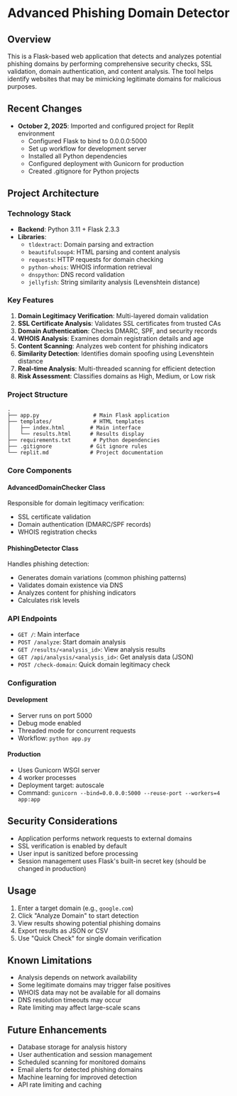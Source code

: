 # Advanced Phishing Domain Detector

## Overview
This is a Flask-based web application that detects and analyzes potential phishing domains by performing comprehensive security checks, SSL validation, domain authentication, and content analysis. The tool helps identify websites that may be mimicking legitimate domains for malicious purposes.

## Recent Changes
- **October 2, 2025**: Imported and configured project for Replit environment
  - Configured Flask to bind to 0.0.0.0:5000
  - Set up workflow for development server
  - Installed all Python dependencies
  - Configured deployment with Gunicorn for production
  - Created .gitignore for Python projects

## Project Architecture

### Technology Stack
- **Backend**: Python 3.11 + Flask 2.3.3
- **Libraries**:
  - `tldextract`: Domain parsing and extraction
  - `beautifulsoup4`: HTML parsing and content analysis
  - `requests`: HTTP requests for domain checking
  - `python-whois`: WHOIS information retrieval
  - `dnspython`: DNS record validation
  - `jellyfish`: String similarity analysis (Levenshtein distance)

### Key Features
1. **Domain Legitimacy Verification**: Multi-layered domain validation
2. **SSL Certificate Analysis**: Validates SSL certificates from trusted CAs
3. **Domain Authentication**: Checks DMARC, SPF, and security records
4. **WHOIS Analysis**: Examines domain registration details and age
5. **Content Scanning**: Analyzes web content for phishing indicators
6. **Similarity Detection**: Identifies domain spoofing using Levenshtein distance
7. **Real-time Analysis**: Multi-threaded scanning for efficient detection
8. **Risk Assessment**: Classifies domains as High, Medium, or Low risk

### Project Structure
```
.
├── app.py                 # Main Flask application
├── templates/             # HTML templates
│   ├── index.html        # Main interface
│   └── results.html      # Results display
├── requirements.txt       # Python dependencies
├── .gitignore            # Git ignore rules
└── replit.md             # Project documentation
```

### Core Components

#### AdvancedDomainChecker Class
Responsible for domain legitimacy verification:
- SSL certificate validation
- Domain authentication (DMARC/SPF records)
- WHOIS registration checks

#### PhishingDetector Class
Handles phishing detection:
- Generates domain variations (common phishing patterns)
- Validates domain existence via DNS
- Analyzes content for phishing indicators
- Calculates risk levels

### API Endpoints
- `GET /`: Main interface
- `POST /analyze`: Start domain analysis
- `GET /results/<analysis_id>`: View analysis results
- `GET /api/analysis/<analysis_id>`: Get analysis data (JSON)
- `POST /check-domain`: Quick domain legitimacy check

### Configuration

#### Development
- Server runs on port 5000
- Debug mode enabled
- Threaded mode for concurrent requests
- Workflow: `python app.py`

#### Production
- Uses Gunicorn WSGI server
- 4 worker processes
- Deployment target: autoscale
- Command: `gunicorn --bind=0.0.0.0:5000 --reuse-port --workers=4 app:app`

## Security Considerations
- Application performs network requests to external domains
- SSL verification is enabled by default
- User input is sanitized before processing
- Session management uses Flask's built-in secret key (should be changed in production)

## Usage
1. Enter a target domain (e.g., `google.com`)
2. Click "Analyze Domain" to start detection
3. View results showing potential phishing domains
4. Export results as JSON or CSV
5. Use "Quick Check" for single domain verification

## Known Limitations
- Analysis depends on network availability
- Some legitimate domains may trigger false positives
- WHOIS data may not be available for all domains
- DNS resolution timeouts may occur
- Rate limiting may affect large-scale scans

## Future Enhancements
- Database storage for analysis history
- User authentication and session management
- Scheduled scanning for monitored domains
- Email alerts for detected phishing domains
- Machine learning for improved detection
- API rate limiting and caching
